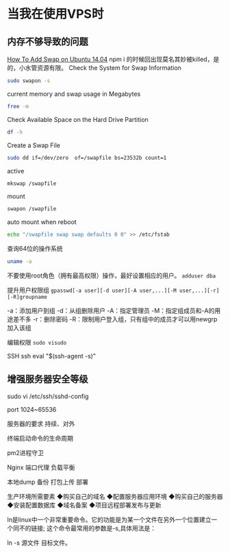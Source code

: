 # 当我在使用VPS时

## 内存不够导致的问题

[How To Add Swap on Ubuntu 14.04](https://www.digitalocean.com/community/tutorials/how-to-add-swap-on-ubuntu-14-04)
npm i 的时候回出现莫名其妙被killed，是的，小水管资源有限。
Check the System for Swap Information

```bash
sudo swapon -s
```

current memory and swap usage in Megabytes

```bash
free -m
```

Check Available Space on the Hard Drive Partition

```bash
df -h
```

Create a Swap File

```bash
sudo dd if=/dev/zero  of=/swapfile bs=23532b count=1
```

active

```bash
mkswap /swapfile
```

mount

```bash
swapon /swapfile
```

auto mount when reboot 

```bash
echo "/swapfile swap swap defaults 0 0" >> /etc/fstab
```

查询64位的操作系统

```bash
uname -a
```

不要使用root角色（拥有最高权限）操作，最好设置相应的用户。
`adduser dba`

提升用户权限组
`gpasswd[-a user][-d user][-A user,...][-M user,...][-r][-R]groupname`

-a：添加用户到组
-d：从组删除用户
-A：指定管理员
-M：指定组成员和-A的用途差不多
-r：删除密码
-R：限制用户登入组，只有组中的成员才可以用newgrp加入该组

编辑权限
`sudo visudo`

SSH
ssh eval "$(ssh-agent -s)"

## 增强服务器安全等级

sudo vi /etc/ssh/sshd-config

port 1024~65536

服务器的要求 持续、对外

终端启动命令的生命周期

pm2进程守卫

Nginx 端口代理 负载平衡

本地dump 备份 打包上传 部署

生产环境所需要素
◆购买自己的域名
◆配置服务器应用环境
◆购买自己的服务器
◆安装配置数据库
◆域名备案
◆项目远程部署发布与更新

 ln是linux中一个非常重要命令。它的功能是为某一个文件在另外一个位置建立一个同不的链接;
这个命令最常用的参数是-s,具体用法是：

ln -s 源文件 目标文件。
